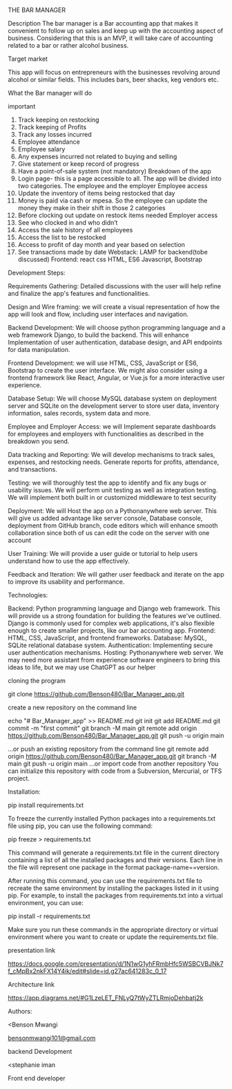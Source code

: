 THE BAR MANAGER

Description
The bar manager is a Bar accounting app that makes it convenient to follow up on sales and keep up with the accounting aspect of business. Considering that this is an MVP, it will take care of accounting related to a bar or rather alcohol business.

Target market

This app will focus on entrepreneurs with the businesses revolving around alcohol or similar fields. This includes bars, beer shacks, keg vendors etc.

What the Bar manager will do

important

1.	Track keeping on restocking
2.	Track keeping of Profits
3.	Track any losses incurred
4.	Employee attendance
5.	Employee salary
6.	Any expenses incurred not related to buying and selling
7.	Give statement or keep record of progress
8.	Have a point-of-sale system (not mandatory)
Breakdown of the app
1.	Login page- this is a page accessible to all. The app will be divided into two categories. The employee and the employer
Employee access
1.	Update the inventory of items being restocked that day
2.	Money is paid via cash or mpesa. So the employee can update the money they make in their shift in those 2 categories
3.	Before clocking out update on restock items needed
Employer access
1.	See who clocked in and who didn’t
2.	Access the sale history of all employees
3.	Access the list to be restocked
4.	Access to profit of day month and year based on selection
5.	See transactions made by date
Webstack: LAMP for backend(tobe discussed) 
Frontend: react css HTML, ES6 Javascript, Bootstrap


 
 

 Development Steps:

Requirements Gathering: Detailed discussions with the user will help refine and finalize the app's features and functionalities.

Design and Wire framing: we will create a visual representation of how the app will look and flow, including user interfaces and navigation.

Backend Development: We will choose python programming language and a web framework Django, to build the backend. This will enhance Implementation of user authentication, database design, and API endpoints for data manipulation.

Frontend Development: we will use HTML, CSS, JavaScript or ES6, Bootstrap to create the user interface. We might also consider using a frontend framework like React, Angular, or Vue.js for a more interactive user experience.

Database Setup: We will choose MySQL database system on deployment server and SQLite on the development server to store user data, inventory information, sales records, system data and more.

Employee and Employer Access: we will Implement separate dashboards for employees and employers with functionalities as described in the breakdown you send.

Data tracking and Reporting: We will develop mechanisms to track sales, expenses, and restocking needs. Generate reports for profits, attendance, and transactions.

Testing: we will thoroughly test the app to identify and fix any bugs or usability issues. We will perform unit testing as well as integration testing. We will implement both built in or customized middleware to test security

Deployment: We will Host the app on a Pythonanywhere web server. This will give us added advantage like server console, Database console, deployment from GitHub branch, code editors which will enhance smooth collaboration since both of us can edit the code on the server with one account

User Training: We will provide a user guide or tutorial to help users understand how to use the app effectively.

Feedback and Iteration: We will gather user feedback and iterate on the app to improve its usability and performance.

Technologies:

Backend: Python programming language and Django web framework. This will provide us a strong foundation for building the features we've outlined. Django is commonly used for complex web applications, it's also flexible enough to create smaller projects, like our bar accounting app.
Frontend: HTML, CSS, JavaScript, and frontend frameworks.
Database: MySQL, SQLite relational database system.
Authentication: Implementing secure user authentication mechanisms.
Hosting: Pythonanywhere web server.
We may need more assistant from experience software engineers to bring this ideas to life, but we may use ChatGPT as our helper


cloning the program

git clone https://github.com/Benson480/Bar_Manager_app.git



create a new repository on the command line


echo "# Bar_Manager_app" >> README.md
git init
git add README.md
git commit -m "first commit"
git branch -M main
git remote add origin https://github.com/Benson480/Bar_Manager_app.git
git push -u origin main


…or push an existing repository from the command line
git remote add origin https://github.com/Benson480/Bar_Manager_app.git
git branch -M main
git push -u origin main
…or import code from another repository
You can initialize this repository with code from a Subversion, Mercurial, or TFS project.


Installation: 



pip install requirements.txt


To freeze the currently installed Python packages into a requirements.txt file using pip, you can use the following command:

pip freeze > requirements.txt


This command will generate a requirements.txt file in the current directory containing a list of all the installed packages and their versions. Each line in the file will represent one package in the format package-name==version.


After running this command, you can use the requirements.txt file to recreate the same environment by installing the packages listed in it using pip. For example, to install the packages from requirements.txt into a virtual environment, you can use:


pip install -r requirements.txt



Make sure you run these commands in the appropriate directory or virtual environment where you want to create or update the requirements.txt file.





presentation link

https://docs.google.com/presentation/d/1N1wG1yhFRmbHfc5WSBCVBJNk7f_cMpBx2nkFX14Y4ik/edit#slide=id.g27ac641283c_0_17


Architecture link


https://app.diagrams.net/#G1LzeLET_FNLyQ7tWyZTLRmjoDehbatj2k

Authors: 


<Benson Mwangi 

bensonmwangi101@gmail.com

backend Development


>


<stephanie iman 




Front end developer


>>